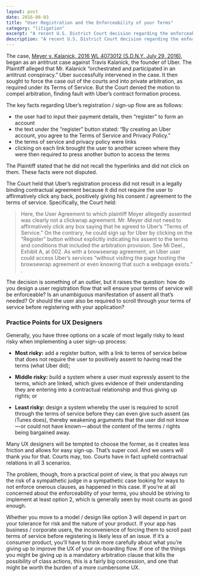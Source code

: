 ```yaml
---
layout: post
date: 2016-08-03
title: "User Registration and the Enforceability of your Terms"
category: "litigation"
excerpt: "A recent U.S. District Court decision regarding the enforceability of Uber’s Terms of Service has given new fire to the clickwrap / browsewrap / enforceability of terms of service issue. If you’re designing a user registration system for your new app, you should read on."
description: "A recent U.S. District Court decision regarding the enforceability of Uber’s Terms of Service has given new fire to the clickwrap / browsewrap / enforceability of terms of service issue."
---
```


The case, [Meyer v. Kalanick, 2016 WL 4073012 (S.D.N.Y. July 29, 2016)](https://dlbjbjzgnk95t.cloudfront.net/0823000/823375/https-ecf-nysd-uscourts-gov-doc1-127118619239.pdf), began as an antitrust case against Travis Kalanick, the founder of Uber. The Plaintiff alleged that Mr. Kalanick “orchestrated and participated in an antitrust conspiracy.” Uber successfully intervened in the case. It then sought to force the case out of the courts and into private arbitration, as required under its Terms of Service. But the Court denied the motion to compel arbitration, finding fault with Uber’s contract formation process.

The key facts regarding Uber’s registration / sign-up flow are as follows:

- the user had to input their payment details, then “register” to form an account
- the text under the “register” button stated: “By creating an Uber account, you agree to the Terms of Service and Privacy Policy.”
- the terms of service and privacy policy were links
- clicking on each link brought the user to another screen where they were then required to press another button to access the terms

The Plaintiff stated that he did not recall the hyperlinks and did not click on them. These facts were not disputed.

The Court held that Uber’s registration process did not result in a legally binding contractual agreement because it did not require the user to affirmatively click any back, positively giving his consent / agreement to the terms of service. Specifically, the Court held:

> Here, the User Agreement to which plaintiff Meyer allegedly assented was clearly not a clickwrap agreement. Mr. Meyer did not need to affirmatively click any box saying that he agreed to Uber’s “Terms of Service.” On the contrary, he could sign up for Uber by clicking on the “Register” button without explicitly indicating his assent to the terms and conditions that included the arbitration provision. See Mi Deel., Exhibit A, at 002. As with a browsewrap agreement, an Uber user could access Uber’s services “without visiting the page hosting the browsewrap agreement or even knowing that such a webpage exists.” .

The decision is something of an outlier, but it raises the question: how do you design a user registration flow that will ensure your terms of service will be enforceable? Is an unambiguous manifestation of assent all that’s needed? Or should the user also be required to scroll through your terms of service before registering with your application?

### Practice Points for UX Designers

Generally, you have three options on a scale of most legally risky to least risky when implementing a user sign-up process:

- **Most risky:** add a register button, with a link to terms of service below that does not require the user to positively assent to having read the terms (what Uber did);

- **Middle risky:** build a system where a user must expressly assent to the terms, which are linked, which gives evidence of their understanding they are entering into a contractual relationship and thus giving up rights; or

- **Least risky:** design a system whereby the user is required to scroll through the terms of service before they can even give such assent (as iTunes does), thereby weakening arguments that the user did not know — or could not have known — about the content of the terms / rights being bargained away.

Many UX designers will be tempted to choose the former, as it creates less friction and allows for easy sign-up. That’s super cool. And we users will thank you for that. Courts may, too. Courts have in fact upheld contractual relations in all 3 scenarios.

The problem, though, from a practical point of view, is that you always run the risk of a sympathetic judge in a sympathetic case looking for ways to not enforce onerous clauses, as happened in this case. If you’re at all concerned about the enforceability of your terms, you should be striving to implement at least option 2, which is generally seen by most courts as good enough.

Whether you move to a model / design like option 3 will depend in part on your tolerance for risk and the nature of your product. If your app has business / corporate users, the inconvenience of forcing them to scroll past terms of service before registering is likely less of an issue. If it’s a consumer product, you’ll have to think more carefully about what you’re giving up to improve the UX of your on-boarding flow. If one of the things you might be giving up is a mandatory arbitration clause that kills the possibility of class actions, this is a fairly big concession, and one that might be worth the burden of a more cumbersome UX.
